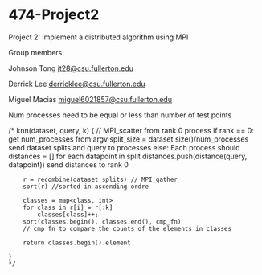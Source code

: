 # 474-Project2
Project 2: Implement a distributed algorithm using MPI

Group members:

Johnson Tong jt28@csu.fullerton.edu

Derrick Lee derricklee@csu.fullerton.edu

Miguel Macias miguel6021857@csu.fullerton.edu

Num processes need to be equal or less than number of test points

   /*
    knn(dataset, query, k) {
        // MPI_scatter from rank 0 process
        if rank == 0:
            get num_processes from argv
            split_size = dataset.size()/num_processes
            send dataset splits and query to processes
        else:
            Each process should 
                distances = []
                for each datapoint in split 
                    distances.push(distance(query, datapoint))
                send distances to rank 0
        
        r = recombine(dataset_splits) // MPI_gather
        sort(r) //sorted in ascending ordre

        classes = map<class, int>
        for class in r[i] = r[:k]
            classes[class]++;
        sort(classes.begin(), classes.end(), cmp_fn)
        // cmp_fn to compare the counts of the elements in classes

        return classes.begin().element

    }
    */